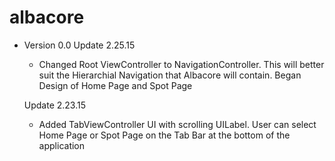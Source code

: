 # albacore

- Version 0.0
  Update 2.25.15
  - Changed Root ViewController to NavigationController. This will better suit the Hierarchial Navigation that Albacore will   contain. Began Design of Home Page and Spot Page

  Update 2.23.15
  - Added TabViewController UI with scrolling UILabel. User can select Home Page or Spot Page on the Tab Bar at the bottom of the application
